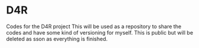 # D4R
Codes for the D4R project
This will be used as a repository to share the codes and have some kind of versioning for myself.
This is public but will be deleted as sson as everything is finished.
